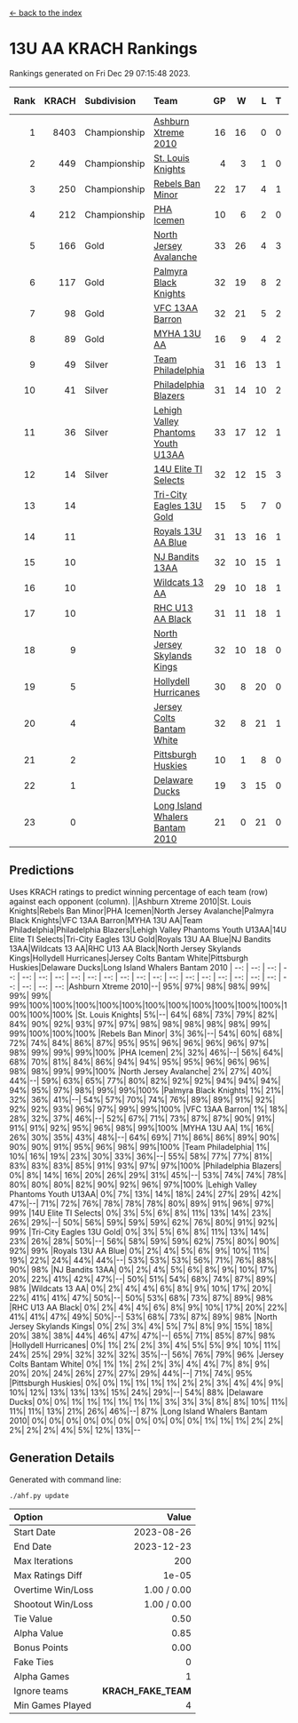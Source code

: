 [<- back to the index](readme.md)
# 13U AA KRACH Rankings
Rankings generated on Fri Dec 29 07:15:48 2023.

Rank|KRACH|Subdivision|Team|GP|W|L|T|OTW|OTL|SoS|Exp Wins|Win Diff
---:|---:|:---|:---|---:|---:|---:|---:|---:|---:|---:|---:|---:
1|8403|Championship|[Ashburn Xtreme 2010](https://gamesheetstats.com/seasons/3659/teams/140527/schedule)|16|16|0|0|0|0|95|16.8|-0.0
2|449|Championship|[St. Louis Knights](https://gamesheetstats.com/seasons/3659/teams/143323/schedule)|4|3|1|0|0|0|1702|3.8|-0.0
3|250|Championship|[Rebels Ban Minor](https://gamesheetstats.com/seasons/3659/teams/140539/schedule)|22|17|4|1|0|0|774|18.4|0.0
4|212|Championship|[PHA Icemen](https://gamesheetstats.com/seasons/3659/teams/143321/schedule)|10|6|2|0|2|0|68|8.9|0.0
5|166|Gold|[North Jersey Avalanche](https://gamesheetstats.com/seasons/3659/teams/140535/schedule)|33|26|4|3|0|0|287|28.4|0.0
6|117|Gold|[Palmyra Black Knights](https://gamesheetstats.com/seasons/3659/teams/140537/schedule)|32|19|8|2|3|0|557|23.9|0.0
7|98|Gold|[VFC 13AA Barron](https://gamesheetstats.com/seasons/3659/teams/140544/schedule)|32|21|5|2|2|2|49|24.9|0.0
8|89|Gold|[MYHA 13U AA](https://gamesheetstats.com/seasons/3659/teams/140533/schedule)|16|9|4|2|1|0|65|11.9|0.0
9|49|Silver|[Team Philadelphia](https://gamesheetstats.com/seasons/3659/teams/140542/schedule)|31|16|13|1|0|1|585|17.4|0.0
10|41|Silver|[Philadelphia Blazers](https://gamesheetstats.com/seasons/3659/teams/140538/schedule)|31|14|10|2|3|2|572|18.9|0.0
11|36|Silver|[Lehigh Valley Phantoms Youth U13AA](https://gamesheetstats.com/seasons/3659/teams/140531/schedule)|33|17|12|1|0|3|304|18.4|0.0
12|14|Silver|[14U Elite TI Selects](https://gamesheetstats.com/seasons/3659/teams/140526/schedule)|32|12|15|3|1|1|546|15.4|0.0
13|14||[Tri-City Eagles 13U Gold](https://gamesheetstats.com/seasons/3659/teams/140543/schedule)|15|5|7|0|1|2|52|6.9|0.0
14|11||[Royals 13U AA Blue](https://gamesheetstats.com/seasons/3659/teams/140541/schedule)|31|13|16|1|0|1|46|14.4|0.0
15|10||[NJ Bandits 13AA](https://gamesheetstats.com/seasons/3659/teams/140534/schedule)|32|10|15|1|2|4|311|13.4|0.0
16|10||[Wildcats 13 AA](https://gamesheetstats.com/seasons/3659/teams/140545/schedule)|29|10|18|1|0|0|52|11.4|0.0
17|10||[RHC U13 AA Black](https://gamesheetstats.com/seasons/3659/teams/140540/schedule)|31|11|18|1|1|0|47|13.4|0.0
18|9||[North Jersey Skylands Kings](https://gamesheetstats.com/seasons/3659/teams/140536/schedule)|32|10|18|0|3|1|51|13.9|0.0
19|5||[Hollydell Hurricanes](https://gamesheetstats.com/seasons/3659/teams/140529/schedule)|30|8|20|0|2|0|311|10.9|0.0
20|4||[Jersey Colts Bantam White](https://gamesheetstats.com/seasons/3659/teams/140530/schedule)|32|8|21|1|0|2|45|9.4|0.0
21|2||[Pittsburgh Huskies](https://gamesheetstats.com/seasons/3659/teams/149413/schedule)|10|1|8|0|0|1|845|1.9|0.0
22|1||[Delaware Ducks](https://gamesheetstats.com/seasons/3659/teams/140528/schedule)|19|3|15|0|0|1|30|3.9|0.0
23|0||[Long Island Whalers Bantam 2010](https://gamesheetstats.com/seasons/3659/teams/140532/schedule)|21|0|21|0|0|0|42|0.9|0.0

## Predictions
Uses KRACH ratings to predict winning percentage of each team (row) against each opponent (column).
||Ashburn Xtreme 2010|St. Louis Knights|Rebels Ban Minor|PHA Icemen|North Jersey Avalanche|Palmyra Black Knights|VFC 13AA Barron|MYHA 13U AA|Team Philadelphia|Philadelphia Blazers|Lehigh Valley Phantoms Youth U13AA|14U Elite TI Selects|Tri-City Eagles 13U Gold|Royals 13U AA Blue|NJ Bandits 13AA|Wildcats 13 AA|RHC U13 AA Black|North Jersey Skylands Kings|Hollydell Hurricanes|Jersey Colts Bantam White|Pittsburgh Huskies|Delaware Ducks|Long Island Whalers Bantam 2010
| --: | --: | --: | --: | --: | --: | --: | --: | --: | --: | --: | --: | --: | --: | --: | --: | --: | --: | --: | --: | --: | --: | --: | --: 
|Ashburn Xtreme 2010|--| 95%| 97%| 98%| 98%| 99%| 99%| 99%| 99%|100%|100%|100%|100%|100%|100%|100%|100%|100%|100%|100%|100%|100%|100%
|St. Louis Knights|  5%|--| 64%| 68%| 73%| 79%| 82%| 84%| 90%| 92%| 93%| 97%| 97%| 98%| 98%| 98%| 98%| 98%| 99%| 99%|100%|100%|100%
|Rebels Ban Minor|  3%| 36%|--| 54%| 60%| 68%| 72%| 74%| 84%| 86%| 87%| 95%| 95%| 96%| 96%| 96%| 96%| 97%| 98%| 99%| 99%| 99%|100%
|PHA Icemen|  2%| 32%| 46%|--| 56%| 64%| 68%| 70%| 81%| 84%| 86%| 94%| 94%| 95%| 95%| 96%| 96%| 96%| 98%| 98%| 99%| 99%|100%
|North Jersey Avalanche|  2%| 27%| 40%| 44%|--| 59%| 63%| 65%| 77%| 80%| 82%| 92%| 92%| 94%| 94%| 94%| 94%| 95%| 97%| 98%| 99%| 99%|100%
|Palmyra Black Knights|  1%| 21%| 32%| 36%| 41%|--| 54%| 57%| 70%| 74%| 76%| 89%| 89%| 91%| 92%| 92%| 92%| 93%| 96%| 97%| 99%| 99%|100%
|VFC 13AA Barron|  1%| 18%| 28%| 32%| 37%| 46%|--| 52%| 67%| 71%| 73%| 87%| 87%| 90%| 91%| 91%| 91%| 92%| 95%| 96%| 98%| 99%|100%
|MYHA 13U AA|  1%| 16%| 26%| 30%| 35%| 43%| 48%|--| 64%| 69%| 71%| 86%| 86%| 89%| 90%| 90%| 90%| 91%| 95%| 96%| 98%| 99%|100%
|Team Philadelphia|  1%| 10%| 16%| 19%| 23%| 30%| 33%| 36%|--| 55%| 58%| 77%| 77%| 81%| 83%| 83%| 83%| 85%| 91%| 93%| 97%| 97%|100%
|Philadelphia Blazers|  0%|  8%| 14%| 16%| 20%| 26%| 29%| 31%| 45%|--| 53%| 74%| 74%| 78%| 80%| 80%| 80%| 82%| 90%| 92%| 96%| 97%|100%
|Lehigh Valley Phantoms Youth U13AA|  0%|  7%| 13%| 14%| 18%| 24%| 27%| 29%| 42%| 47%|--| 71%| 72%| 76%| 78%| 78%| 78%| 80%| 89%| 91%| 96%| 97%| 99%
|14U Elite TI Selects|  0%|  3%|  5%|  6%|  8%| 11%| 13%| 14%| 23%| 26%| 29%|--| 50%| 56%| 59%| 59%| 59%| 62%| 76%| 80%| 91%| 92%| 99%
|Tri-City Eagles 13U Gold|  0%|  3%|  5%|  6%|  8%| 11%| 13%| 14%| 23%| 26%| 28%| 50%|--| 56%| 58%| 59%| 59%| 62%| 75%| 80%| 90%| 92%| 99%
|Royals 13U AA Blue|  0%|  2%|  4%|  5%|  6%|  9%| 10%| 11%| 19%| 22%| 24%| 44%| 44%|--| 53%| 53%| 53%| 56%| 71%| 76%| 88%| 90%| 98%
|NJ Bandits 13AA|  0%|  2%|  4%|  5%|  6%|  8%|  9%| 10%| 17%| 20%| 22%| 41%| 42%| 47%|--| 50%| 51%| 54%| 68%| 74%| 87%| 89%| 98%
|Wildcats 13 AA|  0%|  2%|  4%|  4%|  6%|  8%|  9%| 10%| 17%| 20%| 22%| 41%| 41%| 47%| 50%|--| 50%| 53%| 68%| 73%| 87%| 89%| 98%
|RHC U13 AA Black|  0%|  2%|  4%|  4%|  6%|  8%|  9%| 10%| 17%| 20%| 22%| 41%| 41%| 47%| 49%| 50%|--| 53%| 68%| 73%| 87%| 89%| 98%
|North Jersey Skylands Kings|  0%|  2%|  3%|  4%|  5%|  7%|  8%|  9%| 15%| 18%| 20%| 38%| 38%| 44%| 46%| 47%| 47%|--| 65%| 71%| 85%| 87%| 98%
|Hollydell Hurricanes|  0%|  1%|  2%|  2%|  3%|  4%|  5%|  5%|  9%| 10%| 11%| 24%| 25%| 29%| 32%| 32%| 32%| 35%|--| 56%| 76%| 79%| 96%
|Jersey Colts Bantam White|  0%|  1%|  1%|  2%|  2%|  3%|  4%|  4%|  7%|  8%|  9%| 20%| 20%| 24%| 26%| 27%| 27%| 29%| 44%|--| 71%| 74%| 95%
|Pittsburgh Huskies|  0%|  0%|  1%|  1%|  1%|  1%|  2%|  2%|  3%|  4%|  4%|  9%| 10%| 12%| 13%| 13%| 13%| 15%| 24%| 29%|--| 54%| 88%
|Delaware Ducks|  0%|  0%|  1%|  1%|  1%|  1%|  1%|  1%|  3%|  3%|  3%|  8%|  8%| 10%| 11%| 11%| 11%| 13%| 21%| 26%| 46%|--| 87%
|Long Island Whalers Bantam 2010|  0%|  0%|  0%|  0%|  0%|  0%|  0%|  0%|  0%|  0%|  1%|  1%|  1%|  2%|  2%|  2%|  2%|  2%|  4%|  5%| 12%| 13%|--

## Generation Details

Generated with command line:
```
./ahf.py update
```

| Option | Value |
| :----- | ----: |
| Start Date | 2023-08-26 |
| End Date | 2023-12-23 |
| Max Iterations | 200 |
| Max Ratings Diff | 1e-05 |
| Overtime Win/Loss | 1.00 / 0.00 |
| Shootout Win/Loss | 1.00 / 0.00 |
| Tie Value | 0.50 |
| Alpha Value | 0.85 |
| Bonus Points | 0.00 |
| Fake Ties | 0 |
| Alpha Games | 1 |
| Ignore teams | __KRACH_FAKE_TEAM__ |
| Min Games Played | 4 |

